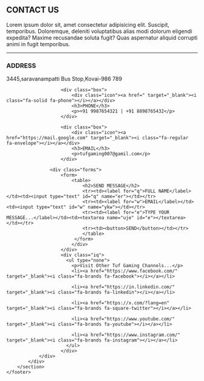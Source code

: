 <!DOCTYPE html>
<html lang="en">
<head>
    <meta charset="UTF-8">
    <meta name="viewport" content="width=device-width, initial-scale=1.0">
    <title>Contact</title>
    <link rel="stylesheet" href="style.css">
    <link rel="stylesheet" href="https://cdnjs.cloudflare.com/ajax/libs/font-awesome/6.6.0/css/all.min.css" integrity="sha512-Kc323vGBEqzTmouAECnVceyQqyqdsSiqLQISBL29aUW4U/M7pSPA/gEUZQqv1cwx4OnYxTxve5UMg5GT6L4JJg==" crossorigin="anonymous" referrerpolicy="no-referrer" />
</head>
<body>
    <footer>
        <section>
            <div class="contact">
                <div class="content">
                    <h2>CONTACT US</h2>
                    <p>Lorem ipsum dolor sit, amet consectetur adipisicing elit. Suscipit, temporibus. Doloremque, deleniti voluptatibus alias modi dolorum eligendi expedita? Maxime recusandae soluta fugit? Quas aspernatur aliquid corrupti animi in fugit temporibus.</p>
                </div>
                <hr>
                <div class="container">
                    <div class="contact info">
                        <div class="box">
                            <div class="icon"><a href="https://www.google.com/maps" target="_blank"><i class="fa-solid fa-location-dot"></i></a></div>
                            <h3>ADDRESS</h3>
                            <p>3445,saravanampatti Bus Stop,Kovai-986 789</p>
                        </div>

                        <div class="box">
                            <div class="icon"><a href=" target="_blank"><i class="fa-solid fa-phone"></i></a></div>
                            <h3>PHONE</h3>
                            <p>+91 9987654321 | +91 8898765432</p>
                        </div>

                        <div class="box">
                            <div class="icon"><a href="https://mail.google.com" target="_blank"><i class="fa-regular fa-envelope"></i></a></div>
                            <h3>EMAIL</h3>
                            <p>tufgaming007@gamil.com</p>
                        </div>
                  
                    <div class="forms">
                        <form>
                            <table>
                                <h2>SEND MESSAGE</h2>
                                <tr><td><label for="q">FULL NAME</label></td><td><input type="text" id="q" name="er"></td></tr>
                                <tr><td><label for="w">EMAIL</label></td><td><input type="text" id="w" name="ykw"></td></tr>
                                <tr><td><label for="e">TYPE YOUR MESSAGE...</label></td><td><textarea name="uje" id="e"></textarea></td></tr>
                                <tr><td><button>SEND</button></td></tr>
                                </table>
                             </form>
                            </div>
                        </div>
                        <div class="iq">
                          <ul type="none">
                            <p>Visit Other Tuf Gaming Channels...</p>
                            <li><a href="https://www.facebook.com/" target="_blank"><i class="fa-brands fa-facebook"></i></a></li>

                            <li><a href="https://in.linkedin.com/" target="_blank"><i class="fa-brands fa-linkedin"></i></a></li>

                            <li><a href="https://x.com/?lang=en" target="_blank"><i class="fa-brands fa-square-twitter"></i></a></li>

                            <li><a href="https://www.youtube.com/" target="_blank"><i class="fa-brands fa-youtube"></i></a></li>

                            <li><a href="https://www.instagram.com/" target="_blank"><i class="fa-brands fa-instagram"></i></a></li>
                          </ul>    
                        </div>
                </div>
            </div>
        </section>
    </footer>
</body>
</html>
